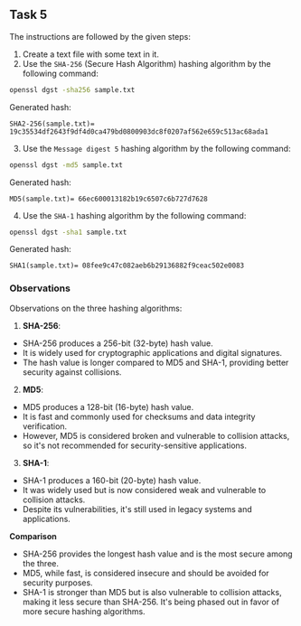 ## Task 5

The instructions are followed by the given steps:

1. Create a text file with some text in it.
2. Use the `SHA-256` (Secure Hash Algorithm) hashing algorithm by the following command:

```bash
openssl dgst -sha256 sample.txt
```

Generated hash:

```
SHA2-256(sample.txt)= 19c35534df2643f9df4d0ca479bd0800903dc8f0207af562e659c513ac68ada1
```

3. Use the `Message digest 5` hashing algorithm by the following command:

```bash
openssl dgst -md5 sample.txt
```

Generated hash:

```
MD5(sample.txt)= 66ec600013182b19c6507c6b727d7628
```

4. Use the `SHA-1` hashing algorithm by the following command:

```bash
openssl dgst -sha1 sample.txt
```

Generated hash:

```
SHA1(sample.txt)= 08fee9c47c082aeb6b29136882f9ceac502e0083
```

### Observations

Observations on the three hashing algorithms:

1. **SHA-256**:

- SHA-256 produces a 256-bit (32-byte) hash value.
- It is widely used for cryptographic applications and digital signatures.
- The hash value is longer compared to MD5 and SHA-1, providing better security against collisions.

2. **MD5**:

- MD5 produces a 128-bit (16-byte) hash value.
- It is fast and commonly used for checksums and data integrity verification.
- However, MD5 is considered broken and vulnerable to collision attacks, so it's not recommended for security-sensitive applications.

3. **SHA-1**:

- SHA-1 produces a 160-bit (20-byte) hash value.
- It was widely used but is now considered weak and vulnerable to collision attacks.
- Despite its vulnerabilities, it's still used in legacy systems and applications.

**Comparison**

- SHA-256 provides the longest hash value and is the most secure among the three.
- MD5, while fast, is considered insecure and should be avoided for security purposes.
- SHA-1 is stronger than MD5 but is also vulnerable to collision attacks, making it less secure than SHA-256. It's being phased out in favor of more secure hashing algorithms.
